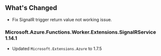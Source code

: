## What's Changed

- Fix SignalR trigger return value not working issue.

### Microsoft.Azure.Functions.Worker.Extensions.SignalRService 1.14.1

- Updated `Microsoft.Extensions.Azure` to 1.7.5
